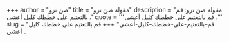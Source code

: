+++
author = "صن تزو"
title = "مقولة صن تزو"
description = "مقولة صن تزو: قم بالتعتيم على خططك كليل أعشى ."
quote = '''قم بالتعتيم على خططك كليل أعشى .'''
slug = "قم-بالتعتيم-على-خططك-كليل-أعشى"
+++
قم بالتعتيم على خططك كليل أعشى .
